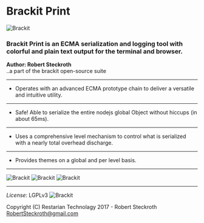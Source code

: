 # **Brackit Print**
![Brackit](https://raw.githubusercontent.com/restarian/brackit/master/Open_source/doc/image/Brackit_icon_250px.png)

### Brackit Print is an ECMA serialization and logging tool with colorful and plain text output for the terminal and browser.
**Author: Robert Steckroth**  
..a part of the brackit open-source suite
__________

- Operates with an advanced ECMA prototype chain to deliver a versatile and intuitive utility.
-----

- Safe! Able to serialize the entire nodejs global Object without hiccups (in about 65ms).
-----

- Uses a comprehensive level mechanism to control what is serialized with a nearly total overhead discharge.
-----

- Provides themes on a global and per level basis.
-----

![Brackit](https://bitbucket.org/surgemcgee/brackit_print/src/888b988d0dd2ddc01df577c4a042335cf227a5d9/doc/images/terminal_pic_1.jpg?at=master)
![Brackit](https://bitbucket.org/surgemcgee/brackit_print/src/888b988d0dd2ddc01df577c4a042335cf227a5d9/doc/images/browser_pic_1.jpg?at=master)
![Brackit](https://bitbucket.org/surgemcgee/brackit_print/src/888b988d0dd2ddc01df577c4a042335cf227a5d9/doc/images/browser_pic_2.jpg?at=master)

__________

*License*: LGPLv3
![Brackit](https://raw.githubusercontent.com/restarian/brackit/master/Open_source/doc/image/lgplv3-147x51.png)

Copyright (C) Restarian Technolagy 2017 - Robert Steckroth <RobertSteckroth@gmail.com>
